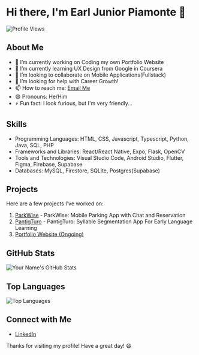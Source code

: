 # Hi there, I'm Earl Junior Piamonte 👋

![Profile Views](https://komarev.com/ghpvc/?username=ejpiamonte)

## About Me

- 🔭 I’m currently working on Coding my own Portfolio Website
- 🌱 I’m currently learning UX Design from Google in Coursera
- 👯 I’m looking to collaborate on Mobile Applications(Fullstack)
- 🤔 I’m looking for help with Career Growth!
- 📫 How to reach me: [Email Me](mailto:ejpiamonte21@gmail.com)
- 😄 Pronouns: He/Him
- ⚡ Fun fact: I look furious, but I'm very friendly...

## Skills

- Programming Languages: HTML, CSS, Javascript, Typescript, Python, Java, SQL, PHP
- Frameworks and Libraries: React/React Native, Expo, Flask, OpenCV
- Tools and Technologies: Visual Studio Code, Android Studio, Flutter, Figma, Firebase, Supabase 
- Databases: MySQL, Firestore, SQLite, Postgres(Supabase)

## Projects

Here are a few projects I've worked on:

1. [ParkWise](https://github.com/ejpiamonte/parkwise-app) - ParkWise: Mobile Parking App with Chat and Reservation
2. [PantigTuro](https://github.com/ejpiamonte/pantigturo) - PantigTuro: Syllable Segmentation App For Early Language Learning
3. [Portfolio Website (Ongoing)](link) 

## GitHub Stats

![Your Name's GitHub Stats](https://github-readme-stats.vercel.app/api?username=ejpiamonte&show_icons=true&theme=radical)

## Top Languages

![Top Languages](https://github-readme-stats.vercel.app/api/top-langs/?username=ejpiamonte&layout=compact&theme=radical)

## Connect with Me

- [LinkedIn](https://www.linkedin.com/in/earl-junior-piamonte-b825632ab/)

Thanks for visiting my profile! Have a great day! 😄
